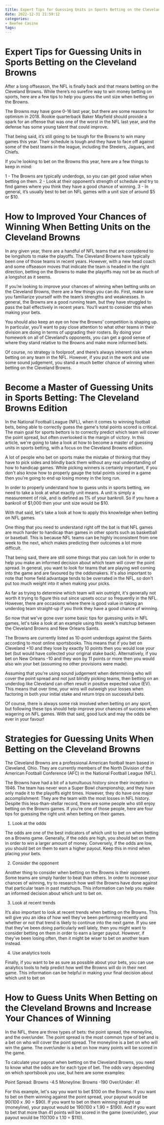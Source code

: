 ```yaml
---
title: Expert Tips for Guessing Units in Sports Betting on the Cleveland Browns 
date: 2022-12-31 21:59:12
categories:
- Beefee Casino
tags:
---
```



#  Expert Tips for Guessing Units in Sports Betting on the Cleveland Browns 

After a long offseason, the NFL is finally back and that means betting on the Cleveland Browns. While there’s no surefire way to win money betting on sports, here are a few tips to help you guess the unit size when betting on the Browns. 

The Browns may have gone 0-16 last year, but there are some reasons for optimism in 2018. Rookie quarterback Baker Mayfield should provide a spark for an offense that was one of the worst in the NFL last year, and the defense has some young talent that could improve. 

That being said, it’s still going to be tough for the Browns to win many games this year. Their schedule is tough and they have to face off against some of the best teams in the league, including the Steelers, Jaguars, and Chiefs. 

If you’re looking to bet on the Browns this year, here are a few things to keep in mind: 

1 - The Browns are typically underdogs, so you can get good value when betting on them. 
2 - Look at their opponent’s strength of schedule and try to find games where you think they have a good chance of winning. 
3 - In general, it’s usually best to bet on NFL games with a unit size of around $5 or $10.

#  How to Improved Your Chances of Winning When Betting Units on the Cleveland Browns 

In any given year, there are a handful of NFL teams that are considered to be longshots to make the playoffs. The Cleveland Browns have typically been one of those teams in recent years. However, with a new head coach and some offseason moves that indicate the team is headed in the right direction, betting on the Browns to make the playoffs may not be as much of a longshot as it seems.

If you’re looking to improve your chances of winning when betting units on the Cleveland Browns, there are a few things you can do. First, make sure you familiarize yourself with the team’s strengths and weaknesses. In general, the Browns are a good running team, but they have struggled to pass the ball effectively in recent years. You’ll want to consider this when making your bets.

You should also keep an eye on how the Browns’ competition is shaping up. In particular, you’ll want to pay close attention to what other teams in their division are doing in terms of upgrading their rosters. By doing your homework on all of Cleveland’s opponents, you can get a good sense of where they stand relative to the Browns and make more informed bets.

Of course, no strategy is foolproof, and there’s always inherent risk when betting on any team in the NFL. However, if you put in the work and use some sound judgement, you stand a much better chance of winning when betting on the Cleveland Browns.

#  Become a Master of Guessing Units in Sports Betting: The Cleveland Browns Edition 

In the National Football League (NFL), when it comes to winning football bets, being able to correctly guess the game's total points scored is critical. The main goal for sports bettors is to correctly predict which team will cover the point spread, but often overlooked is the margin of victory. In this article, we're going to take a look at how to become a master of guessing units in sports betting, with a focus on the Cleveland Browns edition. 

A lot of people who bet on sports make the mistake of thinking that they have to pick sides and blindly back them without any real understanding of how to handicap games. While picking winners is certainly important, if you don't also know how to properly gauge the total points scored in a game then you're going to end up losing money in the long run. 

In order to properly understand how to guess units in sports betting, we need to take a look at what exactly unit means. A unit is simply a measurement of risk, and is defined as 1% of your bankroll. So if you have a bankroll of $1,000 then your unit size would be $10. 

With that said, let's take a look at how to apply this knowledge when betting on NFL games. 

One thing that you need to understand right off the bat is that NFL games are much harder to handicap than games in other sports such as basketball or baseball. This is because NFL teams can be highly inconsistent from one week to the next, which makes predicting their outcomes a lot more difficult. 

That being said, there are still some things that you can look for in order to help you make an informed decision about which team will cover the point spread. In general, you want to look for teams that are playing well coming into the game and are favoured by the oddsmakers. It's also important to note that home field advantage tends to be overrated in the NFL, so don't put too much weight into it when making your picks. 

As far as trying to determine which team will win outright, it's generally not worth it trying to figure this out since upsets occur so frequently in the NFL. However, there are occasions where there is good value in taking an underdog team straight-up if you think they have a good chance of winning. 

So now that we've gone over some basic tips for guessing units in NFL games, let's take a look at an example using this week's matchup between the Cleveland Browns and New Orleans Saints. 

The Browns are currently listed as 10-point underdogs against the Saints according to most online sportsbooks. This means that if you bet on Cleveland +10 and they lose by exactly 10 points then you would lose your bet (but would have collected your original stake back). Alternatively, if you bet on New Orleans -10 and they won by 11 points or more then you would also win your bet (assuming no other provisions were made). 

Assuming that you're using sound judgement when determining who will cover the point spread and not just blindly picking teams, then betting on an underdog like Cleveland can often result in positive expected value (EV). This means that over time, your wins will outweigh your losses when factoring in both your initial stake and return trips on successful bets. 

Of course, there is always some risk involved when betting on any sport, but following these tips should help improve your chances of success when wagering on NFL games. With that said, good luck and may the odds be ever in your favour!

#  Strategies for Guessing Units When Betting on the Cleveland Browns 

The Cleveland Browns are a professional American football team based in Cleveland, Ohio. They are currently members of the North Division of the American Football Conference (AFC) in the National Football League (NFL).

The Browns have had a bit of a tumultuous history since their inception in 1946. The team has never won a Super Bowl championship, and they have only made it to the playoffs eight times. However, they do have one major accomplishment: They are the team with the most losses in NFL history. Despite this less-than-stellar record, there are some people who still enjoy betting on the Browns games. If you’re one of those people, here are four tips for guessing the right unit when betting on their games.

1. Look at the odds

The odds are one of the best indicators of which unit to bet on when betting on a Browns game. Generally, if the odds are high, you should bet on them in order to win a larger amount of money. Conversely, if the odds are low, you should bet on them to earn a higher payout. Keep this in mind when placing your bets.

2. Consider the opponent

Another thing to consider when betting on the Browns is their opponent. Some teams are simply harder to beat than others. In order to increase your chances of winning, try to research how well the Browns have done against that particular team in past matchups. This information can help you make an informed decision about which unit to bet on.

3. Look at recent trends

It’s also important to look at recent trends when betting on the Browns. This will give you an idea of how well they’ve been performing recently and whether or not that trend is likely to continue into the next game. If you see that they’ve been doing particularly well lately, then you might want to consider betting on them in order to earn a larger payout. However, if they’ve been losing often, then it might be wiser to bet on another team instead.

4. Use analytics tools

Finally, if you want to be as sure as possible about your bets, you can use analytics tools to help predict how well the Browns will do in their next game. This information can be helpful in making your final decision about which unit to bet on

#  How to Guess Units When Betting on the Cleveland Browns and Increase Your Chances of Winning

In the NFL, there are three types of bets: the point spread, the moneyline, and the over/under. The point spread is the most common type of bet and is a bet on who will cover the point spread. The moneyline is a bet on who will win the game. The over/under is a bet on how many points will be scored in the game. 

To calculate your payout when betting on the Cleveland Browns, you need to know what the odds are for each type of bet. The odds vary depending on which sportsbook you use, but here are some examples:

Point Spread: Browns -4.5
Moneyline: Browns -190  Over/Under: 41

For this example, let's say you want to bet $100 on the Browns. If you want to bet on them winning against the point spread, your payout would be $90 ($100 x .90 = $90). If you want to bet on them winning straight up (moneyline), your payout would be $190 ($100 x 1.90 = $190). And if you want to bet that more than 41 points will be scored in the game (over/under), your payout would be $110 ($100 x 1.10 = $110).